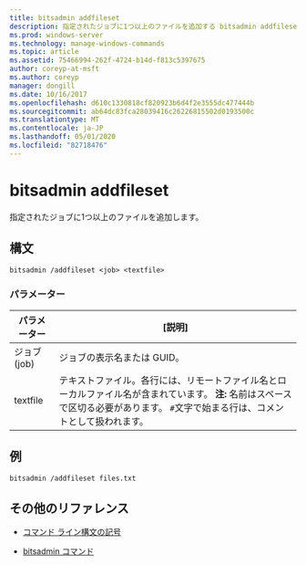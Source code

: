 ```yaml
---
title: bitsadmin addfileset
description: 指定されたジョブに1つ以上のファイルを追加する bitsadmin addfileset コマンドのリファレンストピックです。
ms.prod: windows-server
ms.technology: manage-windows-commands
ms.topic: article
ms.assetid: 75466994-262f-4724-b14d-f813c5397675
author: coreyp-at-msft
ms.author: coreyp
manager: dongill
ms.date: 10/16/2017
ms.openlocfilehash: d610c1330818cf820923b6d4f2e3555dc477444b
ms.sourcegitcommit: ab64dc83fca28039416c26226815502d0193500c
ms.translationtype: MT
ms.contentlocale: ja-JP
ms.lasthandoff: 05/01/2020
ms.locfileid: "82718476"
---
```

# <a name="bitsadmin-addfileset"></a>bitsadmin addfileset

指定されたジョブに1つ以上のファイルを追加します。

## <a name="syntax"></a>構文

```
bitsadmin /addfileset <job> <textfile>
```

### <a name="parameters"></a>パラメーター

| パラメーター | [説明] |
| --------- | ----------- |
| ジョブ (job) | ジョブの表示名または GUID。 |
| textfile | テキストファイル。各行には、リモートファイル名とローカルファイル名が含まれています。 **注:** 名前はスペースで区切る必要があります。 `#`文字で始まる行は、コメントとして扱われます。 |

## <a name="examples"></a>例

```
bitsadmin /addfileset files.txt
```

## <a name="additional-references"></a>その他のリファレンス

- [コマンド ライン構文の記号](command-line-syntax-key.md)

- [bitsadmin コマンド](bitsadmin.md)
